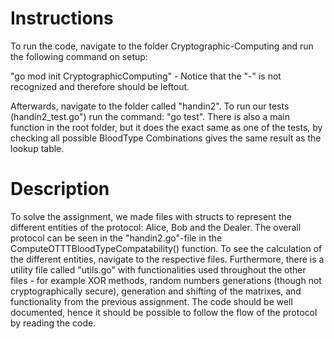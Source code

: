 # Instructions #
To run the code, navigate to the folder Cryptographic-Computing and run the following command on setup:

"go mod init CryptographicComputing"
    - Notice that the "-" is not recognized and therefore should be leftout. 

Afterwards, navigate to the folder called "handin2". To run our tests (handin2_test.go") run the command:
"go test". There is also a main function in the root folder, but it does the exact same as one of the tests,
by checking all possible BloodType Combinations gives the same result as the lookup table.


# Description #
To solve the assignment, we made files with structs to represent the different entities of the protocol: Alice, Bob and the Dealer. The overall protocol can be seen in the "handin2.go"-file in the ComputeOTTTBloodTypeCompatability() function. To see the calculation of the different entities, navigate to the respective files. Furthermore, there is a utility file called "utils.go" with functionalities used throughout the other files - for example XOR methods, random numbers generations (though not cryptographically secure), generation and shifting of the matrixes, and functionality from the previous assignment. The code should be well documented, hence it should be possible to follow the flow of the protocol by reading the code.






